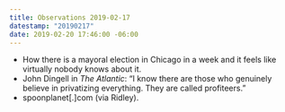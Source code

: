 ```yaml
---
title: Observations 2019-02-17
datestamp: "20190217"
date: 2019-02-20 17:46:00 -06:00
---
```


- How there is a mayoral election in Chicago in a week and it feels like virtually nobody knows about it.
- John Dingell in *The Atlantic*: “I know there are those who genuinely believe in privatizing everything. They are called profiteers.”
- spoonplanet[.]com (via Ridley).

